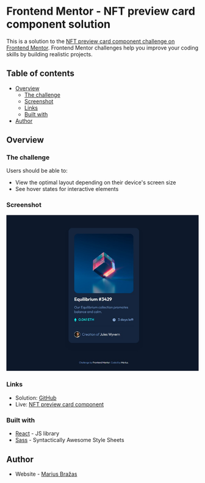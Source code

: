 # Frontend Mentor - NFT preview card component solution

This is a solution to the [NFT preview card component challenge on Frontend Mentor](https://www.frontendmentor.io/challenges/nft-preview-card-component-SbdUL_w0U). Frontend Mentor challenges help you improve your coding skills by building realistic projects.

## Table of contents

- [Overview](#overview)
  - [The challenge](#the-challenge)
  - [Screenshot](#screenshot)
  - [Links](#links)
  - [Built with](#built-with)
- [Author](#author)

## Overview

### The challenge

Users should be able to:

- View the optimal layout depending on their device's screen size
- See hover states for interactive elements

### Screenshot

![](./screenshot.jpg)

### Links

- Solution: [GitHub](https://github.com/MariusDevelops/nft-preview-card-component)
- Live: [NFT preview card component](https://mariusdevelops.github.io/nft-preview-card-component/)

### Built with

- [React](https://reactjs.org/) - JS library
- [Sass](https://sass-lang.com/) - Syntactically Awesome Style Sheets

## Author

- Website - [Marius Bražas](https://mariusdevelops.github.io/)
